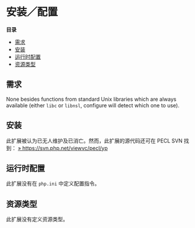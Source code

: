 安装／配置
==========

**目录**

-   [需求](/nis/setup.html#需求)
-   [安装](/nis/setup.html#安装)
-   [运行时配置](/nis/setup.html#运行时配置)
-   [资源类型](/nis/setup.html#资源类型)

需求
----

None besides functions from standard Unix libraries which are always
available (either `libc` or `libnsl`, configure will detect which one to
use).

安装
----

此扩展被认为已无人维护及已消亡。然而，此扩展的源代码还可在 PECL SVN
找到：
<a href="https://svn.php.net/viewvc/pecl/yp" class="link external">» https://svn.php.net/viewvc/pecl/yp</a>

运行时配置
----------

此扩展没有在 `php.ini` 中定义配置指令。

资源类型
--------

此扩展没有定义资源类型。
